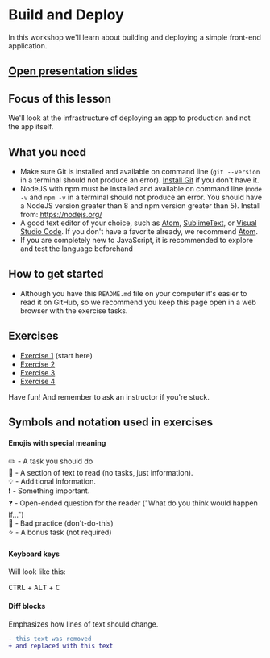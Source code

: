# Build and Deploy

In this workshop we'll learn about building and deploying a simple front-end application.

## [Open presentation slides](https://docs.google.com/presentation/d/1lXBOQa9uDy58LK-lpFahcHoS73esaIHQExv-J20yigk/edit#slide=id.p)

## Focus of this lesson

We'll look at the infrastructure of deploying an app to production and not the app itself.

## What you need

* Make sure Git is installed and available on command line (`git --version` in a terminal should not produce an error). [Install Git](https://git-scm.com/downloads) if you don't have it.
* NodeJS with npm must be installed and available on command line (`node -v` and `npm -v` in a terminal should not produce an error. You should have a NodeJS version greater than 8 and npm version greater than 5). Install from: https://nodejs.org/
* A good text editor of your choice, such as [Atom](https://atom.io/), [SublimeText](https://www.sublimetext.com/), or [Visual Studio Code](https://www.visualstudio.com/). If you don't have a favorite already, we recommend [Atom](https://atom.io/).
* If you are completely new to JavaScript, it is recommended to explore and test the language beforehand

## How to get started

* Although you have this `README.md` file on your computer it's easier to read it on GitHub, so we recommend you keep this page open in a web browser with the exercise tasks.

## Exercises

* [Exercise 1](./_exercises/exercise_1.md/) (start here)
* [Exercise 2](./_exercises/exercise_2.md/)
* [Exercise 3](./_exercises/exercise_3.md/)
* [Exercise 4](./_exercises/exercise_4.md/)

Have fun! And remember to ask an instructor if you're stuck.

## Symbols and notation used in exercises

#### Emojis with special meaning

:pencil2: - A task you should do  
:book: - A section of text to read (no tasks, just information).  
:bulb: - Additional information.  
:exclamation: - Something important.  
:question: - Open-ended question for the reader ("What do you think would happen if...")  
:poop: - Bad practice (don't-do-this)  
:star: - A bonus task (not required)

#### Keyboard keys

Will look like this:

<kbd>CTRL</kbd> + <kbd>ALT</kbd> + <kbd>C</kbd>

#### Diff blocks

Emphasizes how lines of text should change.

```diff
- this text was removed
+ and replaced with this text
```
